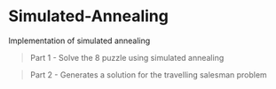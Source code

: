 # Simulated-Annealing
Implementation of simulated annealing

 > Part 1 - Solve the 8 puzzle using simulated annealing

 > Part 2 - Generates a solution for the travelling salesman problem
